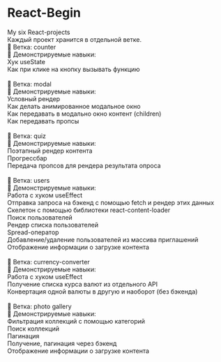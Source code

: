 # React-Begin
My six React-projects
<br/>
Каждый проект хранится в отдельной ветке.
<br/>
🌿 Ветка: counter  <br/>
👀 Демонстрируемые навыки:  <br/>
Хук useState  <br/>
Как при клике на кнопку вызывать функцию  <br/>
<br/>
🌿 Ветка: modal  <br/>
👀 Демонстрируемые навыки:  <br/>
Условный рендер  <br/>
Как делать анимированное модальное окно  <br/>
Как передавать в модально окно контент (children)  <br/>
Как передавать пропсы  <br/>
<br/>
🌿 Ветка: quiz  <br/>
👀 Демонстрируемые навыки:  <br/>
Поэтапный рендер контента  <br/>
Прогрессбар  <br/>
Передача пропсов для рендера результата опроса  <br/>
<br/>
🌿 Ветка: users  <br/>
👀 Демонстрируемые навыки:  <br/>
Работа с хуком useEffect  <br/>
Отправка запроса на бэкенд с помощью fetch и рендер этих данных  <br/>
Скелетон с помощью библиотеки react-content-loader  <br/>
Поиск пользователей  <br/>
Рендер списка пользователей  <br/>
Spread-оператор  <br/>
Добавление/удаление пользователей из массива приглашений  <br/>
Отображение информации о загрузке контента  <br/>
<br/>
🌿 Ветка: currency-converter  <br/>
👀 Демонстрируемые навыки:  <br/>
Работа с хуком useEffect  <br/>
Получение списка курса валют из отдельного API  <br/>
Конвертация одной валюты в другую и наоборот (без бэкенда)  <br/>
<br/>
🌿 Ветка: photo gallery  <br/>
👀 Демонстрируемые навыки:  <br/>
Фильтрация коллекций с помощью категорий  <br/>
Поиск коллекций  <br/>
Пагинация  <br/>
Получение, пагинация через бэкенд  <br/>
Отображение информации о загрузке контента  <br/>
